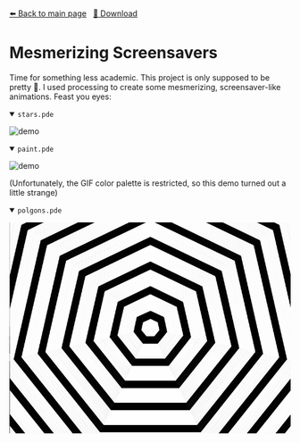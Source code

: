 <!-- Header -->
[⬅️ Back to main page](https://github.com/JonasKoenig/CodeOnMyMind) &nbsp;
[💾 Download](https://minhaskamal.github.io/DownGit/#/home?url=https:%2F%2Fgithub.com%2FJonasKoenig%2FCodeOnMyMind%2Ftree%2Fmaster%2Fprojects%2Fscreensaver)

# Mesmerizing Screensavers

Time for something less academic. This project is only supposed to be pretty 🌈. I used processing to create some mesmerizing, screensaver-like animations. Feast you eyes:

<details open>
  <summary><code>stars.pde</code></summary>

  ![demo](stars/loop.gif)

</details>

<details open>
  <summary><code>paint.pde</code></summary>

  ![demo](paint/loop.gif)

  (Unfortunately, the GIF color palette is restricted, so this demo turned out a little strange)

</details>

<details open>
  <summary><code>polgons.pde</code></summary>

  ![demo](polygons/loop.gif)

</details>
